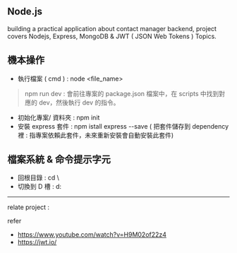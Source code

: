 ## Node.js
building a practical application about contact manager backend, project covers Nodejs, Express, MongoDB & JWT ( JSON Web Tokens ) Topics.

## 機本操作
- 執行檔案 ( cmd ) : node <file_name>
> npm run dev : 會前往專案的 package.json 檔案中，在 scripts 中找到對應的 dev，然後執行 dev 的指令。
- 初始化專案/ 資料夾 : npm init
- 安裝 express 套件 : npm istall express --save ( 把套件儲存到 dependency 裡 : 指專案依賴此套件，未來重新安裝會自動安裝此套件)


## 檔案系統 & 命令提示字元
- 回根目錄 : cd \
- 切換到 D 槽 : d:
  
----------------------------
relate project : 

refer
- https://www.youtube.com/watch?v=H9M02of22z4
- https://jwt.io/
